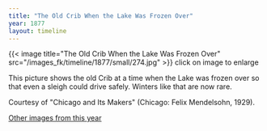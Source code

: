 ```yaml
---
title: "The Old Crib When the Lake Was Frozen Over"
year: 1877
layout: timeline
---
```


{{< image title="The Old Crib When the Lake Was Frozen Over" src="/images_fk/timeline/1877/small/274.jpg" >}}
click on image to enlarge 

This picture shows the old Crib at a time when the Lake was frozen over so that even a sleigh could drive safely. Winters like that are now rare. 

Courtesy of "Chicago and Its Makers" (Chicago: Felix Mendelsohn, 1929). 

[Other images from this year](/historical/timeline/1877)